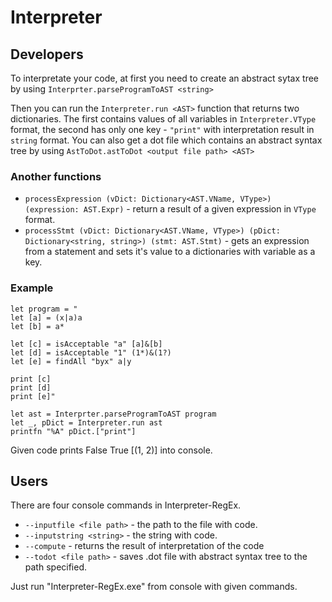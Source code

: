 # Interpreter
## Developers

To interpretate your code, at first you need to create an abstract sytax tree by using `Interprter.parseProgramToAST <string>`

Then you can run the `Interpreter.run <AST>` function that returns two dictionaries. The first contains values of all variables in `Interpreter.VType` format, the second has only one key - `"print"` with interpretation result in `string` format.
You can also get a dot file which contains an abstract syntax tree by using `AstToDot.astToDot <output file path> <AST>`

### Another functions

* `processExpression (vDict: Dictionary<AST.VName, VType>) (expression: AST.Expr)` - return a result of a given expression in `VType` format.
* `processStmt (vDict: Dictionary<AST.VName, VType>) (pDict: Dictionary<string, string>) (stmt: AST.Stmt)` - gets an expression from a statement and sets it's value to a dictionaries with variable as a key.

### Example

    let program = "
    let [a] = (x|a)a
	let [b] = a*

	let [c] = isAcceptable "a" [a]&[b]
	let [d] = isAcceptable "1" (1*)&(1?)
	let [e] = findAll "byx" a|y

	print [c]
	print [d]
	print [e]"

	let ast = Interprter.parseProgramToAST program
	let _, pDict = Interpreter.run ast
	printfn "%A" pDict.["print"]

Given code prints 
    False 
    True 
    [(1, 2)]
into console.

## Users

There are four console commands in Interpreter-RegEx.

* `--inputfile <file path>` - the path to the file with code.
* `--inputstring <string>` - the string with code.
* `--compute` - returns the result of interpretation of the code
* `--todot <file path>` - saves .dot file with abstract syntax tree to the path specified.
	
Just run "Interpreter-RegEx.exe" from console with given commands.